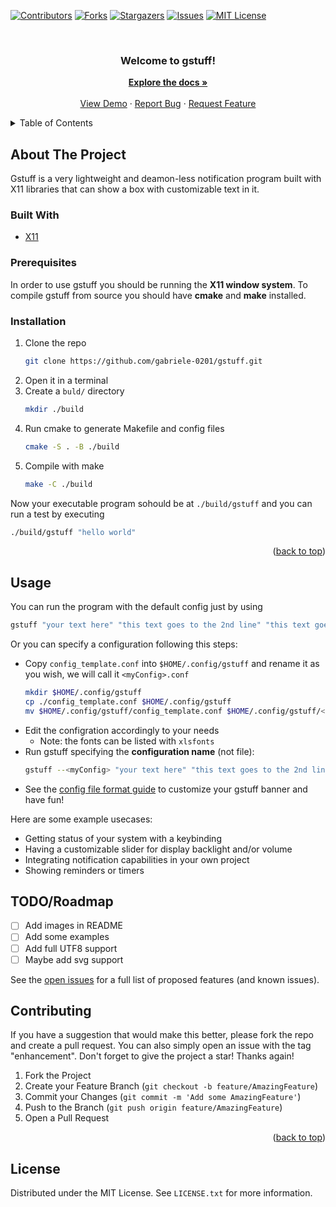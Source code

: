 <div id="top"></div>

[![Contributors][contributors-shield]][contributors-url]
[![Forks][forks-shield]][forks-url]
[![Stargazers][stars-shield]][stars-url]
[![Issues][issues-shield]][issues-url]
[![MIT License][license-shield]][license-url]


<!-- PROJECT LOGO -->
<br />
<div align="center">

  <h3 align="center">Welcome to gstuff!</h3>

  <p align="center">
    <a href="https://github.com/gabriele-0201/gstuff/"><strong>Explore the docs »</strong></a>
    <br />
    <br />
    <a href="https://github.com/gabriele-0201/gstuff/">View Demo</a>
    ·
    <a href="https://github.com/gabriele-0201/gstuff/issues">Report Bug</a>
    ·
    <a href="https://github.com/gabriele-0201/gstuff/issues">Request Feature</a>
  </p>
</div>



<!-- TABLE OF CONTENTS -->
<details>
  <summary>Table of Contents</summary>
  <ol>
    <li>
      <a href="#about-the-project">About The Project</a>
      <ul>
        <li><a href="#built-with">Built With</a></li>
      </ul>
    </li>
    <li>
      <a href="#getting-started">Getting Started</a>
      <ul>
        <li><a href="#prerequisites">Prerequisites</a></li>
        <li><a href="#installation">Installation</a></li>
      </ul>
    </li>
    <li><a href="#usage">Usage</a></li>
    <li><a href="#roadmap">Roadmap</a></li>
    <li><a href="#contributing">Contributing</a></li>
    <li><a href="#license">License</a></li>
  </ol>
</details>



<!-- ABOUT THE PROJECT -->
## About The Project

<!-- [![Product Name Screen Shot][product-screenshot]] -->

Gstuff is a very lightweight and deamon-less notification program built with X11 libraries that can show a box with customizable text in it.




### Built With

* [X11](https://github.com/freedesktop/xorg-libX11)



### Prerequisites

In order to use gstuff you should be running the **X11 window system**.
To compile gstuff from source you should have **cmake** and **make** installed.



### Installation

1. Clone the repo
   ```sh
   git clone https://github.com/gabriele-0201/gstuff.git
   ```
2. Open it in a terminal
3. Create a `buld/` directory
    ```sh
   mkdir ./build 
   ```
4. Run cmake to generate Makefile and config files
   ```sh
   cmake -S . -B ./build
   ```
5. Compile with make
   ```sh
   make -C ./build
   ```

Now your executable program sohould be at `./build/gstuff` and you can run a test by executing
```sh
./build/gstuff "hello world"
```

<p align="right">(<a href="#top">back to top</a>)</p>



<!-- USAGE EXAMPLES -->
## Usage

You can run the program with the default config just by using
```sh
gstuff "your text here" "this text goes to the 2nd line" "this text goes to the 3rd line"
```

Or you can specify a configuration following this steps:
- Copy `config_template.conf` into `$HOME/.config/gstuff` and rename it as you wish, we will call it `<myConfig>.conf`
  ```sh
  mkdir $HOME/.config/gstuff
  cp ./config_template.conf $HOME/.config/gstuff
  mv $HOME/.config/gstuff/config_template.conf $HOME/.config/gstuff/<myConfig>.conf
  ```
- Edit the configration accordingly to your needs
  - Note: the fonts can be listed with `xlsfonts`
- Run gstuff specifying the **configuration name** (not file):
  ```sh
  gstuff --<myConfig> "your text here" "this text goes to the 2nd line" "this text goes to the 3rd line"
  ```
- See the [config file format guide](https://github.com/gabriele-0201/gstuff/blob/main/docs/config_format.md) to customize your gstuff banner and have fun!

Here are some example usecases:
- Getting status of your system with a keybinding
- Having a customizable slider for display backlight and/or volume
- Integrating notification capabilities in your own project
- Showing reminders or timers

<!-- TODO: add some examples in an example directory and add images here -->



<!-- ROADMAP -->
## TODO/Roadmap

- [ ] Add images in README
- [ ] Add some examples
- [ ] Add full UTF8 support
- [ ] Maybe add svg support

See the [open issues](https://github.com/gabriele-0201/gstuff/issues) for a full list of proposed features (and known issues).



<!-- CONTRIBUTING -->
## Contributing

If you have a suggestion that would make this better, please fork the repo and create a pull request. You can also simply open an issue with the tag "enhancement".
Don't forget to give the project a star! Thanks again!

1. Fork the Project
2. Create your Feature Branch (`git checkout -b feature/AmazingFeature`)
3. Commit your Changes (`git commit -m 'Add some AmazingFeature'`)
4. Push to the Branch (`git push origin feature/AmazingFeature`)
5. Open a Pull Request

<p align="right">(<a href="#top">back to top</a>)</p>



<!-- LICENSE -->
## License

Distributed under the MIT License. See `LICENSE.txt` for more information.



<!-- MARKDOWN LINKS & IMAGES -->
<!-- https://www.markdownguide.org/basic-syntax/#reference-style-links -->
[contributors-shield]: https://img.shields.io/github/contributors/gabriele-0201/gstuff.svg?style=for-the-badge
[forks-shield]: https://img.shields.io/github/forks/gabriele-0201/gstuff.svg?style=for-the-badge
[stars-shield]: https://img.shields.io/github/stars/gabriele-0201/gstuff.svg?style=for-the-badge
[issues-shield]: https://img.shields.io/github/issues/gabriele-0201/gstuff.svg?style=for-the-badge
[license-shield]: https://img.shields.io/github/license/gabriele-0201/gstuff.svg?style=for-the-badge
[license-url]: https://github.com/gabriele-0201/gstuff/blob/master/LICENSE.txt
[contributors-url]: https://github.com/gabriele-0201/gstuff/contributors
[forks-url]: https://github.com/gabriele-0201/gstuff/network/members
[stars-url]: https://github.com/gabriele-0201/gstuff/stargazers
[issues-url]: https://github.com/gabriele-0201/gstuff/issues
